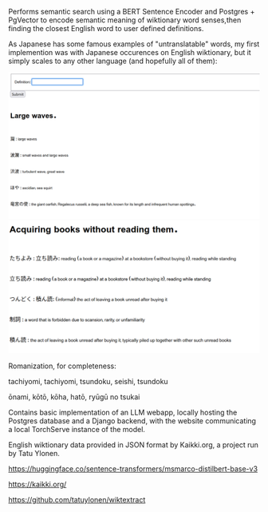 Performs semantic search using a BERT Sentence Encoder and Postgres + PgVector to encode semantic meaning of wiktionary word senses,then finding the closest English word to user defined definitions.

As Japanese has some famous examples of "untranslatable" words, my first implemention was with Japanese occurences on English wiktionary, but it simply scales to any other language (and hopefully all of them):

<img src="Screenshot_2025-03-12_20-53-46.png" width="1000">

<img src="Screenshot_2025-03-12_20-54-09.png" width="1000">

Romanization, for completeness:

tachiyomi, tachiyomi, tsundoku, seishi, tsundoku

ōnami, kōtō, kōha, hatō, ryūgū no tsukai

Contains basic implementation of an LLM webapp, locally hosting the Postgres database and a Django backend, with the website communicating a local TorchServe instance of the model. 

English wiktionary data provided in JSON format by Kaikki.org, a project run by Tatu Ylonen.

https://huggingface.co/sentence-transformers/msmarco-distilbert-base-v3 

https://kaikki.org/ 

https://github.com/tatuylonen/wiktextract 
